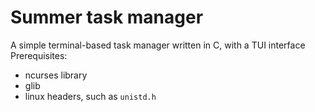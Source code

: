 # Summer task manager
A simple terminal-based task manager written in C, with a TUI interface  
Prerequisites:
- ncurses library
- glib
- linux headers, such as `unistd.h`
